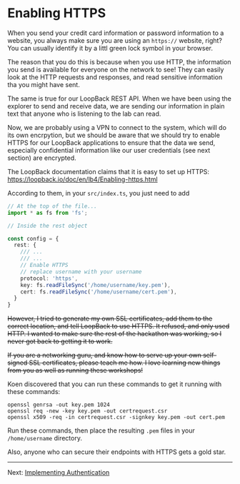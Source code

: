 # Enabling HTTPS

When you send your credit card information or password information to a website, you always make sure you are using an `https://` website, right? You can usually identify it by a littl green lock symbol in your browser.

The reason that you do this is because when you use HTTP, the information you send is available for everyone on the network to see! They can easily look at the HTTP requests and responses, and read sensitive information tha you might have sent.

The same is true for our LoopBack REST API. When we have been using the explorer to send and receive data, we are sending our information in plain text that anyone who is listening to the lab can read.

Now, we are probably using a VPN to connect to the system, which will do its own encrpytion, but we should be aware that we should try to enable HTTPS for our LoopBack applications to ensure that the data we send, especially confidential information like our user credentials (see next section) are encrypted.

The LoopBack documentation claims that it is easy to set up HTTPS: https://loopback.io/doc/en/lb4/Enabling-https.html

According to them, in your `src/index.ts`, you just need to add

```ts
// At the top of the file...
import * as fs from 'fs';

// Inside the rest object

const config = {
  rest: {
    /// ...
    /// ...
    // Enable HTTPS
    // replace username with your username
    protocol: 'https',
    key: fs.readFileSync('/home/username/key.pem'),
    cert: fs.readFileSync('/home/username/cert.pem'),
  }
}
```

~~However, I tried to generate my own SSL certificates, add them to the correct location, and tell LoopBack to use HTTPS. It refused, and only used HTTP. I wanted to make sure the rest of the hackathon was working, so I never got back to getting it to work.~~

~~If you are a networking guru, and know how to serve up your own self-signed SSL certificates, please teach me how. I love learning new things from you as well as running these workshops!~~

Koen discovered that you can run these commands to get it running with these commands:

```
openssl genrsa -out key.pem 1024
openssl req -new -key key.pem -out certrequest.csr
openssl x509 -req -in certrequest.csr -signkey key.pem -out cert.pem
```

Run these commands, then place the resulting `.pem` files in your `/home/username` directory.

Also, anyone who can secure their endpoints with HTTPS gets a gold star.

---
Next: [Implementing Authentication](l.authentication.md)